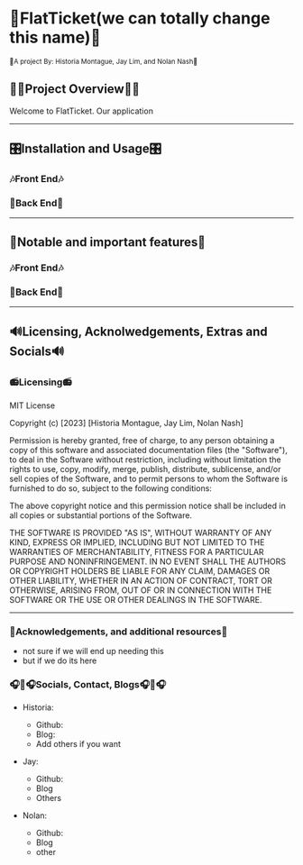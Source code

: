 # 🎫**FlatTicket**(we can totally change this name)🎫 
<sub>🎹A project By: Historia Montague, Jay Lim, and Nolan Nash🎹</sub>

## 👨‍🎤Project Overview👩‍🎤
Welcome to FlatTicket. Our application 

---

## 🎛️Installation and Usage🎛️

### 🎶**Front End**🎶

### 🎼**Back End**🎼

---

## 🎸Notable and important features🎸

### 🎶**Front End**🎶

### 🎼**Back End**🎼

---

## 🔊Licensing, Acknolwedgements, Extras and Socials🔊

### 📻**Licensing**📻

MIT License

Copyright (c) [2023] [Historia Montague, Jay Lim, Nolan Nash]

Permission is hereby granted, free of charge, to any person obtaining a copy of this software and associated documentation files (the "Software"), to deal in the Software without restriction, including without limitation the rights to use, copy, modify, merge, publish, distribute, sublicense, and/or sell copies of the Software, and to permit persons to whom the Software is furnished to do so, subject to the following conditions:

The above copyright notice and this permission notice shall be included in all copies or substantial portions of the Software.

THE SOFTWARE IS PROVIDED "AS IS", WITHOUT WARRANTY OF ANY KIND, EXPRESS OR IMPLIED, INCLUDING BUT NOT LIMITED TO THE WARRANTIES OF MERCHANTABILITY, FITNESS FOR A PARTICULAR PURPOSE AND NONINFRINGEMENT. IN NO EVENT SHALL THE AUTHORS OR COPYRIGHT HOLDERS BE LIABLE FOR ANY CLAIM, DAMAGES OR OTHER LIABILITY, WHETHER IN AN ACTION OF CONTRACT, TORT OR OTHERWISE, ARISING FROM, OUT OF OR IN CONNECTION WITH THE SOFTWARE OR THE USE OR OTHER DEALINGS IN THE SOFTWARE.

---

### 🥁**Acknowledgements, and additional resources**🥁

* not sure if we will end up needing this
* but if we do its here

### 🎧🎤🎧**Socials, Contact, Blogs**🎧🎤🎧

* Historia:
  * Github:
  * Blog:
  * Add others if you want

* Jay:
  * Github:
  * Blog
  * Others

* Nolan:
  * Github:
  * Blog
  * other

